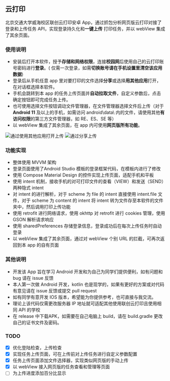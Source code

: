 ## 云打印

北京交通大学威海校区联创云打印安卓 App，通过抓包分析网页版云打印对接了登录和上传任务 API，实现登录持久化和**一键上传**
打印任务，并以 webView 集成了其余页面。

### 使用说明

- 安装后打开本软件，授予**存储和网络权限**，连接**校园网**后使用自己的云打印账号密码进行**登录**。(
  仅需一次登录，如需**切换账号请在手机设置里清空该应用数据**)
- 登录后从手机任意 app 里对要打印的文件选择**分享**或选择**用其他应用**打开，在对话框选择本软件。
- 手机会跳转到本 app 的任务上传页面并**自动拉取文件**，自定义参数后，点击确定按钮即可完成任务上传。
- 也可使用选择文件按钮调动文件管理器，在文件管理器选择文件后上传（对于 **Android 11** 及以上的手机，如需访问
  android\data\ 内的文件，请使用其他**有访问权限**的第三方文件管理器，如 RE、ES、SE 等）
- 以 webView 集成了其余页面，在 app 内可使用**网页版所有功能**。

![通过使用其他应用打开上传](res/VIEW.gif "通过使用其他应用打开上传") ![通过分享上传](res/SEND.gif "通过分享上传")

### 功能实现

- 整体使用 MVVM 架构
- 登录页面使用了Android Studio 模板的登录框架代码，在模板内进行了修改
- 使用 Compose Material Design 的控件实现上传页面，适配手机和平板
- 使用 intent 机制，接收手机的对可打印文件的查看（VIEW）和发送（SEND）两种隐式 intent
- 对 intent 的进行解析，对于 scheme 为 file 的 intent 直接使用 intent.file 文件，对于
  scheme 为 content 的 intent 将 intent 转为文件存至本软件的文件夹中，然后调用打印上传功能
- 使用 retrofit 进行网络请求，使用 okhttp 对 retrofit 进行 cookies 管理，使用 GSON 解析请求响应
- 使用 sharedPreferences 存储登录信息，登录成功后在每次上传任务时自动登录
- 以 webView 集成了其余页面，通过对 webView 个别 URL 的拦截，可再次返回到本 app 的自有页面

### 其他说明

- 开发该 App 旨在学习 Android 开发和为自己为同学们提供便利，如有问题和 bug 请在 issue 反馈
- 本人第一次做 Android 开发，kotlin 也是现学的，如果有更好的方案或对代码有意见请在 issue 反馈或提交 pull
  request
- 如有同学有意开发 IOS 版本，希望能为你提供参考，也可直接与我交流。
- 理论上该代码仅需更改服务器 IP 地址就可适配其他使用联创云打印且使用相同 API 的学校
- 在 release 中下载APK，如需要在自己电脑上 build，请在 build.gradle 更改自己的证书文件及密码。

### TODO

- [x] 优化登陆检查，上传检查
- [x] 实现任务上传页面，可在上传前对上传任务进行自定义参数配置
- [x] 任务上传页面添加文件选择器，实现类似网页版的手动上传
- [x] 以 webView 接入网页版的任务查看和管理等页面
- [ ] 为上传进度添加百分比显示